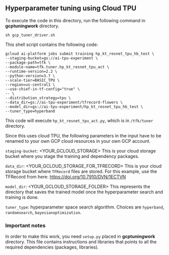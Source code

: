 ## Hyperparameter tuning using Cloud TPU

To execute the code in this directory, run the following command in **gcptuningwork** directory.

```console
sh gcp_tuner_driver.sh
```

This shell script contains the following code:

```console
gcloud ai-platform jobs submit training hp_kt_resnet_tpu_hb_test \
--staging-bucket=gs://ai-tpu-experiment \
--package-path=tfk \
--module-name=tfk.tuner.hp_kt_resnet_tpu_act \
--runtime-version=2.2 \
--python-version=3.7 \
--scale-tier=BASIC_TPU \
--region=us-central1 \
--use-chief-in-tf-config="true" \
-- \
--distribution_strategy=tpu \
--data_dir=gs://ai-tpu-experiment/tfrecord-flowers \
--model_dir=gs://ai-tpu-experiment/hp_kt_resnet_tpu_hb_test \
--tuner_type=hyperband
```
This code will execute `hp_kt_resnet_tpu_act.py`, which is in `/tfk/tuner` directory.

Since this uses cloud TPU, the following parameters in the input have to be renamed to your own GCP cloud resources in your own GCP account. 

`staging-bucket`: <YOUR_GCLOUD_STORAGE> This is your cloud storage bucket where you stage the training and dependency packages.

`data_dir`: <YOUR_GCLOUD_STORAGE_FOR_TFRECORD> This is your cloud storage bucket where `TFRecord` files are stored. For this example, use the TFRecord from here:
            https://doi.org/10.7910/DVN/1ECTVN

`model_dir`: <YOUR_GCLOUD_STORAGE_FOLDER> This represents the directory that saves the trained model once the hyperparameter search and training is done.

`tuner_type`: hyperparameter space search algorithm. Choices are `hyperband`, `randomsearch`, `bayesianoptimization`.


### Important notes
In order to make this work, you need `setup.py` placed in **gcptuningwork** directory. This file contains instructions and libraries that points to all the required dependencies (packages, libraries).
